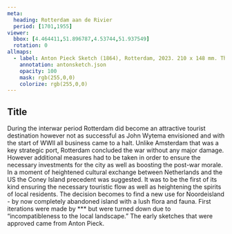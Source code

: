 ```yaml
---
meta:
  heading: Rotterdam aan de Rivier
  period: [1701,1955]
viewer:
  bbox: [4.464411,51.896787,4.53744,51.937549]
  rotation: 0
allmaps:
  - label: Anton Pieck Sketch (1864), Rotterdam, 2023. 210 x 148 mm. The Berlage. Base on Map of part of DeKalb County, from the Chattahoochee River south to Peach Tree Creek, DeKalb County, Georgia, USA, July 17-18, 1864. 300mm x  400mm. Frans Mettes. Public Domain. Library of Congress.
    annotation: antonsketch.json
    opacity: 100
    mask: rgb(255,0,0)
    colorize: rgb(255,0,0)
---
```

## Title

During the interwar period Rotterdam did become an attractive tourist destination however not as successful as John Wytema envisioned and with the start of WWll all business came to a halt. Unlike Amsterdam that was a key strategic port, Rotterdam concluded the war without any major damage. However additional measures had to be taken in order to ensure the necessary investments for the city as well as boosting the post-war morale.  In a moment of heightened cultural exchange between Netherlands and the US the Coney Island precedent was suggested. It was to be the first of its kind ensuring the necessary touristic flow as well as heightening the spirits of local residents.  The decision becomes to find a new use for Noordeisland - by now completely abandoned island with a lush flora and fauna. First iterations were made by ***  but were turned down due to “incompatibleness to the local landscape.” The early sketches that were approved came from Anton Pieck.
